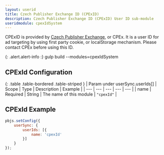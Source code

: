 ```yaml
---
layout: userid
title: Czech Publisher Exchange ID (CPExID)
description: Czech Publisher Exchange ID (CPExID) User ID sub-module
useridmodule: cpexIdSystem
---
```



CPExID is provided by [Czech Publisher Exchange](https://www.cpex.cz/), or CPEx. It is a user ID for ad targeting by using first party cookie, or localStorage mechanism. Please contact CPEx before using this ID.

{: .alert.alert-info :}
gulp build --modules=cpexIdSystem

## CPExId Configuration

{: .table .table-bordered .table-striped }
| Param under userSync.userIds[] | Scope | Type | Description | Example |
| --- | --- | --- | --- | --- |
| name | Required | String | The name of this module | `"cpexId"` |

## CPExId Example

```javascript
pbjs.setConfig({
    userSync: {
        userIds: [{
            name: 'cpexId'
        }]
    }
});
```
